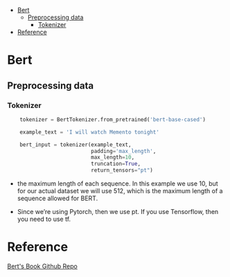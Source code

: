 <!--ts-->
   * [Bert](#bert)
      * [Preprocessing data](#preprocessing-data)
         * [Tokenizer](#tokenizer)
   * [Reference](#reference)

<!-- Added by: gil_diy, at: Thu 24 Feb 2022 09:33:45 IST -->

<!--te-->


# Bert

## Preprocessing data

### Tokenizer
```python
    tokenizer = BertTokenizer.from_pretrained('bert-base-cased')

    example_text = 'I will watch Memento tonight'

    bert_input = tokenizer(example_text,
                           padding='max_length',
                           max_length=10,  
                           truncation=True,
                           return_tensors="pt")  
```

* the maximum length of each sequence. In this example we use 10, but for our actual dataset we will use 512, which is the maximum length of a sequence allowed for BERT.

* Since we’re using Pytorch, then we use pt. If you use Tensorflow, then you need to use tf.




# Reference	

[Bert's Book Github Repo](https://github.com/PacktPublishing/Getting-Started-with-Google-BERT)
